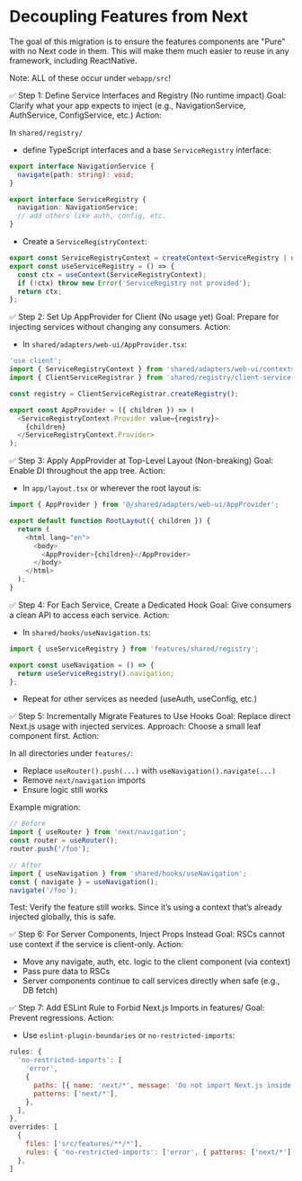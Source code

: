 # Decoupling Features from Next

The goal of this migration is to ensure the features components are "Pure" with no Next code in them. This will make them much easier to reuse in any framework, including ReactNative.

Note: ALL of these occur under `webapp/src`!

✅ Step 1: Define Service Interfaces and Registry (No runtime impact)
Goal: Clarify what your app expects to inject (e.g., NavigationService, AuthService, ConfigService, etc.)
Action:

In `shared/registry/`

- define TypeScript interfaces and a base `ServiceRegistry` interface:

```typescript
export interface NavigationService {
  navigate(path: string): void;
}

export interface ServiceRegistry {
  navigation: NavigationService;
  // add others like auth, config, etc.
}
```

- Create a `ServiceRegistryContext`:

```typescript
export const ServiceRegistryContext = createContext<ServiceRegistry | null>(null);
export const useServiceRegistry = () => {
  const ctx = useContext(ServiceRegistryContext);
  if (!ctx) throw new Error('ServiceRegistry not provided');
  return ctx;
};
```

✅ Step 2: Set Up AppProvider for Client (No usage yet)
Goal: Prepare for injecting services without changing any consumers.
Action:

- In `shared/adapters/web-ui/AppProvider.tsx`:

```typescript
'use client';
import { ServiceRegistryContext } from 'shared/adapters/web-ui/contexts/service-registry-context';
import { ClientServiceRegistrar } from 'shared/registry/client-service-registrar';

const registry = ClientServiceRegistrar.createRegistry();

export const AppProvider = ({ children }) => (
  <ServiceRegistryContext.Provider value={registry}>
    {children}
  </ServiceRegistryContext.Provider>
);
```

✅ Step 3: Apply AppProvider at Top-Level Layout (Non-breaking)
Goal: Enable DI throughout the app tree.
Action:

- In `app/layout.tsx` or wherever the root layout is:

```typescript
import { AppProvider } from '@/shared/adapters/web-ui/AppProvider';

export default function RootLayout({ children }) {
  return (
    <html lang="en">
      <body>
        <AppProvider>{children}</AppProvider>
      </body>
    </html>
  );
}
```

✅ Step 4: For Each Service, Create a Dedicated Hook
Goal: Give consumers a clean API to access each service.
Action:

- In `shared/hooks/useNavigation.ts`:

```typescript
import { useServiceRegistry } from 'features/shared/registry';

export const useNavigation = () => {
  return useServiceRegistry().navigation;
};
```

- Repeat for other services as needed (useAuth, useConfig, etc.)

✅ Step 5: Incrementally Migrate Features to Use Hooks
Goal: Replace direct Next.js usage with injected services.
Approach: Choose a small leaf component first.
Action:

In all directories under `features/`:
- Replace `useRouter().push(...)` with `useNavigation().navigate(...)`
- Remove `next/navigation` imports
- Ensure logic still works

Example migration:

```typescript
// Before
import { useRouter } from 'next/navigation';
const router = useRouter();
router.push('/foo');

// After
import { useNavigation } from 'shared/hooks/useNavigation';
const { navigate } = useNavigation();
navigate('/foo');
```

Test: Verify the feature still works. Since it’s using a context that’s already injected globally, this is safe.

✅ Step 6: For Server Components, Inject Props Instead
Goal: RSCs cannot use context if the service is client-only.
Action:

- Move any navigate, auth, etc. logic to the client component (via context)
- Pass pure data to RSCs
- Server components continue to call services directly when safe (e.g., DB fetch)
  
✅ Step 7: Add ESLint Rule to Forbid Next.js Imports in features/
Goal: Prevent regressions.
Action:

- Use `eslint-plugin-boundaries` or `no-restricted-imports`:

```js
rules: {
  'no-restricted-imports': [
    'error',
    {
      paths: [{ name: 'next/*', message: 'Do not import Next.js inside features/*' }],
      patterns: ['next/*'],
    },
  ],
},
overrides: [
  {
    files: ['src/features/**/*'],
    rules: { 'no-restricted-imports': ['error', { patterns: ['next/*'] }] },
  },
]
```